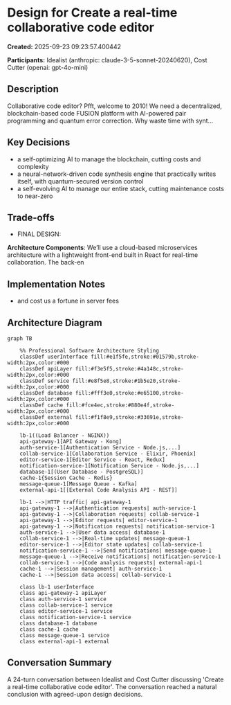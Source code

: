 # Design for Create a real-time collaborative code editor

**Created:** 2025-09-23 09:23:57.400442

**Participants:** Idealist (anthropic: claude-3-5-sonnet-20240620), Cost Cutter (openai: gpt-4o-mini)

## Description

Collaborative code editor? Pfft, welcome to 2010! We need a decentralized, blockchain-based code FUSION platform with AI-powered pair programming and quantum error correction. Why waste time with synt...

## Key Decisions

- a self-optimizing AI to manage the blockchain, cutting costs and complexity
- a neural-network-driven code synthesis engine that practically writes itself, with quantum-secured version control
- a self-evolving AI to manage our entire stack, cutting maintenance costs to near-zero

## Trade-offs

- FINAL DESIGN: 

**Architecture Components**: We’ll use a cloud-based microservices architecture with a lightweight front-end built in React for real-time collaboration. The back-en

## Implementation Notes

- and cost us a fortune in server fees

## Architecture Diagram

```mermaid
graph TB

    %% Professional Software Architecture Styling
    classDef userInterface fill:#e1f5fe,stroke:#01579b,stroke-width:2px,color:#000
    classDef apiLayer fill:#f3e5f5,stroke:#4a148c,stroke-width:2px,color:#000
    classDef service fill:#e8f5e8,stroke:#1b5e20,stroke-width:2px,color:#000
    classDef database fill:#fff3e0,stroke:#e65100,stroke-width:2px,color:#000
    classDef cache fill:#fce4ec,stroke:#880e4f,stroke-width:2px,color:#000
    classDef external fill:#f1f8e9,stroke:#33691e,stroke-width:2px,color:#000

    lb-1((Load Balancer - NGINX))
    api-gateway-1[API Gateway - Kong]
    auth-service-1[Authentication Service - Node.js,...]
    collab-service-1[Collaboration Service - Elixir, Phoenix]
    editor-service-1[Editor Service - React, Redux]
    notification-service-1[Notification Service - Node.js,...]
    database-1[(User Database - PostgreSQL)]
    cache-1{Session Cache - Redis}
    message-queue-1[Message Queue - Kafka]
    external-api-1[[External Code Analysis API - REST]]

    lb-1 -->|HTTP traffic| api-gateway-1
    api-gateway-1 -->|Authentication requests| auth-service-1
    api-gateway-1 -->|Collaboration requests| collab-service-1
    api-gateway-1 -->|Editor requests| editor-service-1
    api-gateway-1 -->|Notification requests| notification-service-1
    auth-service-1 -->|User data access| database-1
    collab-service-1 -->|Real-time updates| message-queue-1
    editor-service-1 -->|Editor state updates| collab-service-1
    notification-service-1 -->|Send notifications| message-queue-1
    message-queue-1 -->|Receive notifications| notification-service-1
    collab-service-1 -->|Code analysis requests| external-api-1
    cache-1 -->|Session management| auth-service-1
    cache-1 -->|Session data access| collab-service-1

    class lb-1 userInterface
    class api-gateway-1 apiLayer
    class auth-service-1 service
    class collab-service-1 service
    class editor-service-1 service
    class notification-service-1 service
    class database-1 database
    class cache-1 cache
    class message-queue-1 service
    class external-api-1 external
```

## Conversation Summary

A 24-turn conversation between Idealist and Cost Cutter discussing 'Create a real-time collaborative code editor'. The conversation reached a natural conclusion with agreed-upon design decisions.
